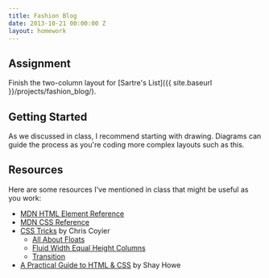 ```yaml
---
title: Fashion Blog
date: 2013-10-21 00:00:00 Z
layout: homework
---
```


Assignment
----------

Finish the two-column layout for [Sartre's List]({{ site.baseurl }}/projects/fashion_blog/).


Getting Started
---------------

As we discussed in class, I recommend starting with drawing. Diagrams can guide the process as you're coding more complex layouts such as this.


Resources
---------

Here are some resources I've mentioned in class that might be useful as you work:

* [MDN HTML Element Reference](https://developer.mozilla.org/en-US/docs/Web/HTML/Element)
* [MDN CSS Reference](https://developer.mozilla.org/en-US/docs/Web/CSS/Reference)
* [CSS Tricks](http://css-tricks.com) by Chris Coyier
	* [All About Floats](http://css-tricks.com/all-about-floats/)
	* [Fluid Width Equal Height Columns](http://css-tricks.com/fluid-width-equal-height-columns/)
	* [Transition](http://css-tricks.com/almanac/properties/t/transition/)
* [A Practical Guide to HTML & CSS](http://learn.shayhowe.com) by Shay Howe
